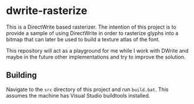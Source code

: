 # dwrite-rasterize

This is a DirectWrite based rasterizer. The intention of this project is to provide a sample of using DirectWrite in order to rasterize glyphs into a bitmap that can later be used to build a texture atlas of the font.

This repository will act as a playground for me while I work with DWrite and maybe in the future other implementations and try to improve the solution.

## Building

Navigate to the `src` directory of this project and run `build.bat`. This assumes the machine has Visual Studio buildtools installed.